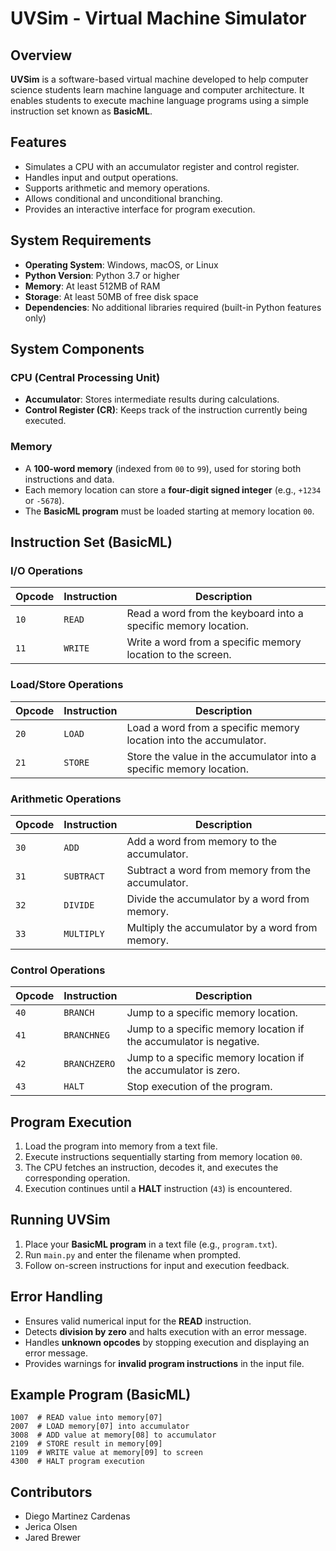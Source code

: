 # UVSim - Virtual Machine Simulator

## Overview

**UVSim** is a software-based virtual machine developed to help computer science students learn machine language and computer architecture. It enables students to execute machine language programs using a simple instruction set known as **BasicML**.

## Features

- Simulates a CPU with an accumulator register and control register.
- Handles input and output operations.
- Supports arithmetic and memory operations.
- Allows conditional and unconditional branching.
- Provides an interactive interface for program execution.

## System Requirements

- **Operating System**: Windows, macOS, or Linux  
- **Python Version**: Python 3.7 or higher  
- **Memory**: At least 512MB of RAM  
- **Storage**: At least 50MB of free disk space  
- **Dependencies**: No additional libraries required (built-in Python features only)

## System Components

### CPU (Central Processing Unit)
- **Accumulator**: Stores intermediate results during calculations.
- **Control Register (CR)**: Keeps track of the instruction currently being executed.

### Memory
- A **100-word memory** (indexed from `00` to `99`), used for storing both instructions and data.
- Each memory location can store a **four-digit signed integer** (e.g., `+1234` or `-5678`).
- The **BasicML program** must be loaded starting at memory location `00`.

## Instruction Set (BasicML)

### I/O Operations

| Opcode | Instruction | Description |
|--------|------------|-------------|
| `10`   | `READ`     | Read a word from the keyboard into a specific memory location. |
| `11`   | `WRITE`    | Write a word from a specific memory location to the screen. |

### Load/Store Operations

| Opcode | Instruction | Description |
|--------|------------|-------------|
| `20`   | `LOAD`     | Load a word from a specific memory location into the accumulator. |
| `21`   | `STORE`    | Store the value in the accumulator into a specific memory location. |

### Arithmetic Operations

| Opcode | Instruction | Description |
|--------|------------|-------------|
| `30`   | `ADD`      | Add a word from memory to the accumulator. |
| `31`   | `SUBTRACT` | Subtract a word from memory from the accumulator. |
| `32`   | `DIVIDE`   | Divide the accumulator by a word from memory. |
| `33`   | `MULTIPLY` | Multiply the accumulator by a word from memory. |

### Control Operations

| Opcode | Instruction | Description |
|--------|------------|-------------|
| `40`   | `BRANCH`       | Jump to a specific memory location. |
| `41`   | `BRANCHNEG`    | Jump to a specific memory location if the accumulator is negative. |
| `42`   | `BRANCHZERO`   | Jump to a specific memory location if the accumulator is zero. |
| `43`   | `HALT`         | Stop execution of the program. |

## Program Execution

1. Load the program into memory from a text file.
2. Execute instructions sequentially starting from memory location `00`.
3. The CPU fetches an instruction, decodes it, and executes the corresponding operation.
4. Execution continues until a **HALT** instruction (`43`) is encountered.

## Running UVSim

1. Place your **BasicML program** in a text file (e.g., `program.txt`).
2. Run `main.py` and enter the filename when prompted.
3. Follow on-screen instructions for input and execution feedback.

## Error Handling

- Ensures valid numerical input for the **READ** instruction.
- Detects **division by zero** and halts execution with an error message.
- Handles **unknown opcodes** by stopping execution and displaying an error message.
- Provides warnings for **invalid program instructions** in the input file.

## Example Program (BasicML)

```plaintext
1007  # READ value into memory[07]
2007  # LOAD memory[07] into accumulator
3008  # ADD value at memory[08] to accumulator
2109  # STORE result in memory[09]
1109  # WRITE value at memory[09] to screen
4300  # HALT program execution
```

## Contributors

- Diego Martinez Cardenas
- Jerica Olsen
- Jared Brewer